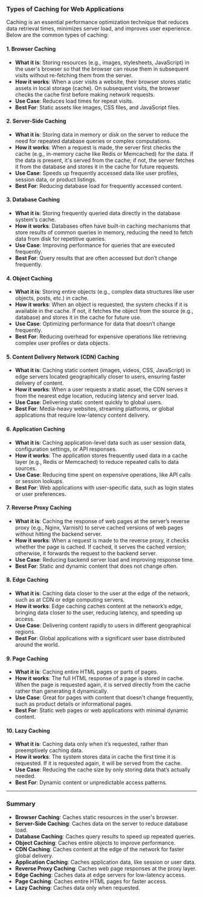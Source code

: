 ### Types of Caching for Web Applications

Caching is an essential performance optimization technique that reduces data retrieval times, minimizes server load, and improves user experience. Below are the common types of caching:

#### 1. **Browser Caching**

- **What it is**: Storing resources (e.g., images, stylesheets, JavaScript) in the user's browser so that the browser can reuse them in subsequent visits without re-fetching them from the server.
- **How it works**: When a user visits a website, their browser stores static assets in local storage (cache). On subsequent visits, the browser checks the cache first before making network requests.
- **Use Case**: Reduces load times for repeat visits.
- **Best For**: Static assets like images, CSS files, and JavaScript files.

#### 2. **Server-Side Caching**

- **What it is**: Storing data in memory or disk on the server to reduce the need for repeated database queries or complex computations.
- **How it works**: When a request is made, the server first checks the cache (e.g., in-memory cache like Redis or Memcached) for the data. If the data is present, it's served from the cache; if not, the server fetches it from the database and stores it in the cache for future requests.
- **Use Case**: Speeds up frequently accessed data like user profiles, session data, or product listings.
- **Best For**: Reducing database load for frequently accessed content.

#### 3. **Database Caching**

- **What it is**: Storing frequently queried data directly in the database system's cache.
- **How it works**: Databases often have built-in caching mechanisms that store results of common queries in memory, reducing the need to fetch data from disk for repetitive queries.
- **Use Case**: Improving performance for queries that are executed frequently.
- **Best For**: Query results that are often accessed but don’t change frequently.

#### 4. **Object Caching**

- **What it is**: Storing entire objects (e.g., complex data structures like user objects, posts, etc.) in cache.
- **How it works**: When an object is requested, the system checks if it is available in the cache. If not, it fetches the object from the source (e.g., database) and stores it in the cache for future use.
- **Use Case**: Optimizing performance for data that doesn’t change frequently.
- **Best For**: Reducing overhead for expensive operations like retrieving complex user profiles or data objects.

#### 5. **Content Delivery Network (CDN) Caching**

- **What it is**: Caching static content (images, videos, CSS, JavaScript) in edge servers located geographically closer to users, ensuring faster delivery of content.
- **How it works**: When a user requests a static asset, the CDN serves it from the nearest edge location, reducing latency and server load.
- **Use Case**: Delivering static content quickly to global users.
- **Best For**: Media-heavy websites, streaming platforms, or global applications that require low-latency content delivery.

#### 6. **Application Caching**

- **What it is**: Caching application-level data such as user session data, configuration settings, or API responses.
- **How it works**: The application stores frequently used data in a cache layer (e.g., Redis or Memcached) to reduce repeated calls to data sources.
- **Use Case**: Reducing time spent on expensive operations, like API calls or session lookups.
- **Best For**: Web applications with user-specific data, such as login states or user preferences.

#### 7. **Reverse Proxy Caching**

- **What it is**: Caching the response of web pages at the server’s reverse proxy (e.g., Nginx, Varnish) to serve cached versions of web pages without hitting the backend server.
- **How it works**: When a request is made to the reverse proxy, it checks whether the page is cached. If cached, it serves the cached version; otherwise, it forwards the request to the backend server.
- **Use Case**: Reducing backend server load and improving response time.
- **Best For**: Static and dynamic content that does not change often.

#### 8. **Edge Caching**

- **What it is**: Caching data closer to the user at the edge of the network, such as at CDN or edge computing servers.
- **How it works**: Edge caching caches content at the network’s edge, bringing data closer to the user, reducing latency, and speeding up access.
- **Use Case**: Delivering content rapidly to users in different geographical regions.
- **Best For**: Global applications with a significant user base distributed around the world.

#### 9. **Page Caching**

- **What it is**: Caching entire HTML pages or parts of pages.
- **How it works**: The full HTML response of a page is stored in cache. When the page is requested again, it is served directly from the cache rather than generating it dynamically.
- **Use Case**: Great for pages with content that doesn't change frequently, such as product details or informational pages.
- **Best For**: Static web pages or web applications with minimal dynamic content.

#### 10. **Lazy Caching**

- **What it is**: Caching data only when it’s requested, rather than preemptively caching data.
- **How it works**: The system stores data in cache the first time it is requested. If it is requested again, it will be served from the cache.
- **Use Case**: Reducing the cache size by only storing data that’s actually needed.
- **Best For**: Dynamic content or unpredictable access patterns.

---

### Summary

- **Browser Caching**: Caches static resources in the user's browser.
- **Server-Side Caching**: Caches data on the server to reduce database load.
- **Database Caching**: Caches query results to speed up repeated queries.
- **Object Caching**: Caches entire objects to improve performance.
- **CDN Caching**: Caches content at the edge of the network for faster global delivery.
- **Application Caching**: Caches application data, like session or user data.
- **Reverse Proxy Caching**: Caches web page responses at the proxy layer.
- **Edge Caching**: Caches data at edge servers for low-latency access.
- **Page Caching**: Caches entire HTML pages for faster access.
- **Lazy Caching**: Caches data only when requested.
